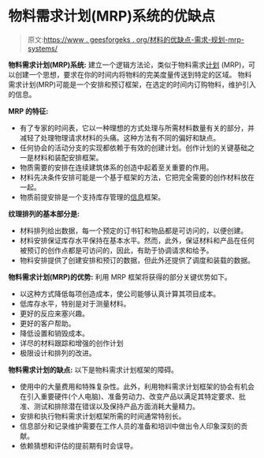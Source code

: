 # 物料需求计划(MRP)系统的优缺点

> 原文:[https://www . geesforgeks . org/材料的优缺点-需求-规划-mrp-systems/](https://www.geeksforgeeks.org/advantages-and-disadvantages-of-materials-requirements-planning-mrp-systems/)

**物料需求计划(MRP)系统:**
建立一个逻辑方法论，类似于物料需求[计划](https://www.geeksforgeeks.org/software-engineering-project-planning/) (MRP)，可以创建一个思想，要求在你的时间内将物料的完美度量传送到特定的区域。
物料需求计划(MRP)可能是一个安排和预订框架，在选定的时间内订购物料，维护引入的信息。

**MRP 的特征:**

*   有了专家的时间表，它以一种理想的方式处理与所需材料数量有关的部分，并减轻了处理物理请求材料的头痛。这种方法有不同的偏好和缺点。
*   任何协会的活动分支的实现都依赖于有效的创建计划。创作计划的关键基础之一是材料和装配安排框架。
*   物质需要的安排在连续建筑体系的创造中起着至关重要的作用。
*   材料先决条件安排可能是一个基于框架的方法，它把完全需要的创作材料放在一起。
*   物质前提安排是一个支持库存管理的[信息](https://www.geeksforgeeks.org/difference-between-information-and-data/)框架。

**纹理排列的基本部分是:**

*   材料排列给出数据，每一个预定的订书钉和物品都是可访问的，以便创建。
*   材料安排保证库存水平保持在基本水平。然而，此外，保证材料和产品在任何被预订的创作点都是可访问的，因此，有助于协调请求和给予。
*   物料安排提供了创建安排和预订的数据，但此外还提供了调度和装载的数据。

**物料需求计划(MRP)的优势:**
利用 MRP 框架将获得的部分关键优势如下。

*   以这种方式降低每项创造成本，使公司能够认真计算其项目成本。
*   低库存水平，特别是对于测量材料。
*   更好的反应来塞兴趣。
*   更好的客户帮助。
*   降低设置和销毁成本。
*   详尽的材料跟踪和增强的创作计划
*   极限设计和排列的改进。

**物料需求计划的缺点:**
以下是物料需求计划框架的障碍。

*   使用中的大量费用和特殊复杂性。此外，利用物料需求计划框架的协会有机会在引入重要硬件(个人电脑)、准备劳动力、改变产品以满足其特定要求、批准、测试和排除潜在错误以及保持产品方面消耗大量精力。
*   安排和执行物料需求计划框架所需的时间通常特别长。
*   信息部分和记录维护需要在工作人员的准备和培训中做出令人印象深刻的贡献。
*   依赖猜想和评估的提前期有时会误导。